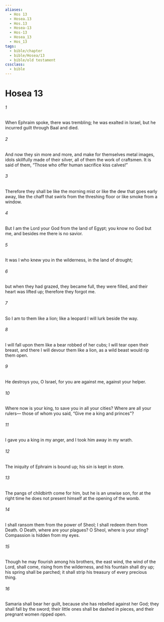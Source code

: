 ```yaml
---
aliases:
  - Hos 13
  - Hosea.13
  - Hos.13
  - Hosea-13
  - Hos-13
  - Hosea_13
  - Hos_13
tags:
  - bible/chapter
  - bible/Hosea/13
  - bible/old testament
cssclass:
  - bible
---
```


# Hosea 13

###### 1
When Ephraim spoke, there was trembling; he was exalted in Israel, but he incurred guilt through Baal and died.
###### 2
And now they sin more and more, and make for themselves metal images, idols skillfully made of their silver, all of them the work of craftsmen. It is said of them, “Those who offer human sacrifice kiss calves!”
###### 3
Therefore they shall be like the morning mist or like the dew that goes early away, like the chaff that swirls from the threshing floor or like smoke from a window.
###### 4
But I am the Lord your God from the land of Egypt; you know no God but me, and besides me there is no savior.
###### 5
It was I who knew you in the wilderness, in the land of drought;
###### 6
but when they had grazed, they became full, they were filled, and their heart was lifted up; therefore they forgot me.
###### 7
So I am to them like a lion; like a leopard I will lurk beside the way.
###### 8
I will fall upon them like a bear robbed of her cubs; I will tear open their breast, and there I will devour them like a lion, as a wild beast would rip them open.
###### 9
He destroys you, O Israel, for you are against me, against your helper.
###### 10
Where now is your king, to save you in all your cities? Where are all your rulers— those of whom you said, “Give me a king and princes”?
###### 11
I gave you a king in my anger, and I took him away in my wrath.
###### 12
The iniquity of Ephraim is bound up; his sin is kept in store.
###### 13
The pangs of childbirth come for him, but he is an unwise son, for at the right time he does not present himself at the opening of the womb.
###### 14
I shall ransom them from the power of Sheol; I shall redeem them from Death. O Death, where are your plagues? O Sheol, where is your sting? Compassion is hidden from my eyes.
###### 15
Though he may flourish among his brothers, the east wind, the wind of the Lord, shall come, rising from the wilderness, and his fountain shall dry up; his spring shall be parched; it shall strip his treasury of every precious thing.
###### 16
Samaria shall bear her guilt, because she has rebelled against her God; they shall fall by the sword; their little ones shall be dashed in pieces, and their pregnant women ripped open.


